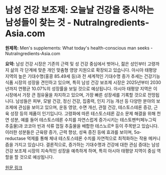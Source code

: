 # 남성 건강 보조제: 오늘날 건강을 중시하는 남성들이 찾는 것 - NutraIngredients-Asia.com

**원제목:** Men's supplements: What today's health-conscious man seeks - NutraIngredients-Asia.com

**요약:** 남성 건강 시장은 기존의 근력 및 성 건강 중심에서 벗어나, 젊은 성인부터 고령까지 삶의 각 단계에 맞춘 개인 맞춤형 영양 지원으로 확장되고 있습니다.  아시아 태평양 지역의 높은 기대수명(홍콩 85.49세 등)과 전 세계적인 기대수명 증가 추세는 건강기능식품 시장의 성장을 견인하고 있으며, 특히 남성 건강 보조제 시장은 2025년부터 2030년까지 연평균 10.07%의 성장률을 보일 것으로 예상됩니다.  아시아 태평양 지역은 이 시장에서 가장 큰 점유율을 차지하고 있으며, 가장 빠른 성장세를 기록할 것으로 전망됩니다. 남성들은 피부, 모발 건강, 정신 건강, 집중력, 인지 기능 개선 등 다양한 분야의 보조제에 관심을 보이고 있으며, 운동 영양, 수면 개선, 관절 건강, 테스토스테론 증강, 근육 성장 등의 제품이 인기입니다.  고령화에 따른 테스토스테론 감소 문제 해결을 위해 천연 성분, 예를 들어 테스토스테론 수치를 자연스럽게 증가시키는 테스토펜®(페누그릭 추출물)과 코코아 빈과 석류 껍질 추출물을 배합한 테스노르® 등이 주목받고 있습니다.  이러한 성분들은 근육량 증가, 근력 향상, 성욕 증진 등에 효과를 보이며,  5α-reductase 억제를 통해 체내 테스토스테론 수치를 자연적으로 최적화하는 작용 메커니즘을 가지고 있습니다.  결론적으로,  증가하는 기대수명과 건강에 대한 관심 증대는 남성 건강 보조제 시장의 지속적인 성장을 예측하게 하며,  특히 아시아 태평양 지역이 중심 역할을 할 것으로 예상됩니다.

[원문 링크](https://www.nutraingredients-asia.com/News/Promotional-features/mens-supplementation-for-hair-skin-and-cognitive-heath-in-apac/)
